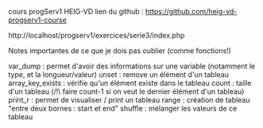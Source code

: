 cours progServ1 HEIG-VD
lien du github : https://github.com/heig-vd-progserv1-course


http://localhost/progserv1/exercices/serie3/index.php


Notes importantes de ce que je dois pas oublier (comme fonctions!)

var_dump : permet d'avoir des informations sur une variable (notamment le type, et la longueur/valeur)
unset : remove un élément d'un tableau
array_key_exists : vérifie qu'un élément existe dans le tableau 
count : taille d'un tableau (/!\ faire count-1 si on veut le dernier élément d'un tableau)
print_r : permet de visualiser / print un tableau
range : création de tableau "entre deux bornes : start et end"
shuffle : mélanger les valeurs de ce tableau